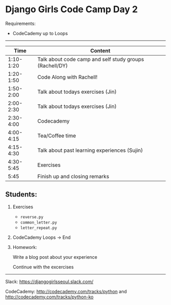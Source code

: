 # Django Girls Code Camp Day 2

Requirements:

- CodeCademy up to Loops

---

| Time  | Content |
| ------------- | ------------- |
| 1:10-1:20  | Talk about code camp and self study groups (Rachell/DY)  |
| 1:20-1:50  | Code Along with Rachell!  |
| 1:50-2:00  | Talk about todays exercises (Jin)  |
| 2:00-2:30  | Talk about todays exercises (Jin)  |
| 2:30-4:00  | Codecademy  |
| 4:00-4:15  | Tea/Coffee time  |
| 4:15-4:30  | Talk about past learning experiences (Sujin)  |
| 4:30-5:45  | Exercises  |
| 5:45  | Finish up and closing remarks  |

Students:
---


1. Exercises

    - `reverse.py`
    - `common_letter.py`
    - `letter_repeat.py`

2. CodeCademy Loops -> End


3. Homework:

    Write a blog post about your experience

    Continue with the excercises

---

Slack: https://djangogirlsseoul.slack.com/ 

CodeCademy: http://codecademy.com/tracks/python and http://codecademy.com/tracks/python-ko

